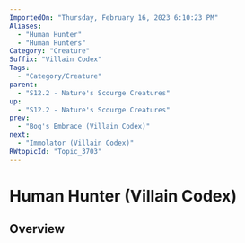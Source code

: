 ```yaml
---
ImportedOn: "Thursday, February 16, 2023 6:10:23 PM"
Aliases:
  - "Human Hunter"
  - "Human Hunters"
Category: "Creature"
Suffix: "Villain Codex"
Tags:
  - "Category/Creature"
parent:
  - "S12.2 - Nature's Scourge Creatures"
up:
  - "S12.2 - Nature's Scourge Creatures"
prev:
  - "Bog's Embrace (Villain Codex)"
next:
  - "Immolator (Villain Codex)"
RWtopicId: "Topic_3703"
---
```

# Human Hunter (Villain Codex)
## Overview
